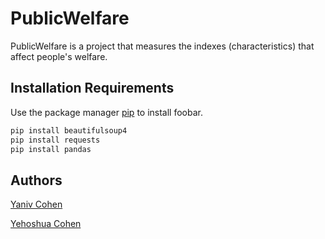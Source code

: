# PublicWelfare
PublicWelfare is a project that measures the indexes (characteristics) that affect people's welfare.

## Installation Requirements
Use the package manager [pip](https://pip.pypa.io/en/stable/) to install foobar.
```bash
pip install beautifulsoup4
pip install requests
pip install pandas
```

## Authors
[Yaniv Cohen](https://github.com/yaniv92648)

[Yehoshua Cohen](https://github.com/yosh01123)
